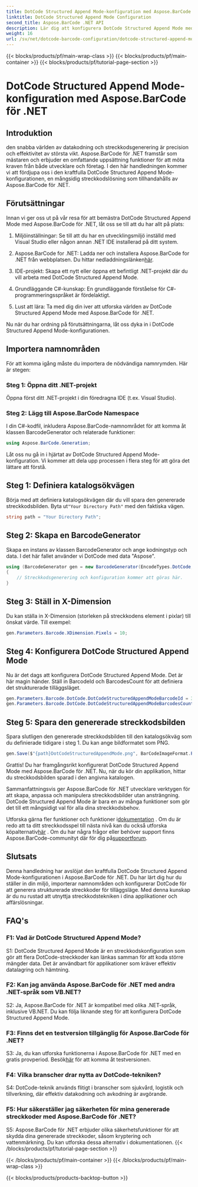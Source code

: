 ```yaml
---
title: DotCode Structured Append Mode-konfiguration med Aspose.BarCode för .NET
linktitle: DotCode Structured Append Mode Configuration
second_title: Aspose.BarCode .NET API
description: Lär dig att konfigurera DotCode Structured Append Mode med Aspose.BarCode för .NET och skapa effektiva streckkoder.
weight: 16
url: /sv/net/dotcode-barcode-configuration/dotcode-structured-append-mode-configuration/
---
```


{{< blocks/products/pf/main-wrap-class >}}
{{< blocks/products/pf/main-container >}}
{{< blocks/products/pf/tutorial-page-section >}}

# DotCode Structured Append Mode-konfiguration med Aspose.BarCode för .NET

## Introduktion

den snabba världen av datakodning och streckkodsgenerering är precision och effektivitet av största vikt. Aspose.BarCode för .NET framstår som mästaren och erbjuder en omfattande uppsättning funktioner för att möta kraven från både utvecklare och företag. I den här handledningen kommer vi att fördjupa oss i den kraftfulla DotCode Structured Append Mode-konfigurationen, en mångsidig streckkodslösning som tillhandahålls av Aspose.BarCode för .NET.

## Förutsättningar

Innan vi ger oss ut på vår resa för att bemästra DotCode Structured Append Mode med Aspose.BarCode för .NET, låt oss se till att du har allt på plats:

1. Miljöinställningar: Se till att du har en utvecklingsmiljö inställd med Visual Studio eller någon annan .NET IDE installerad på ditt system.

2.  Aspose.BarCode for .NET: Ladda ner och installera Aspose.BarCode for .NET från webbplatsen. Du hittar nedladdningslänken[här](https://releases.aspose.com/barcode/net/).

3. IDE-projekt: Skapa ett nytt eller öppna ett befintligt .NET-projekt där du vill arbeta med DotCode Structured Append Mode.

4. Grundläggande C#-kunskap: En grundläggande förståelse för C#-programmeringsspråket är fördelaktigt.

5. Lust att lära: Ta med dig din iver att utforska världen av DotCode Structured Append Mode med Aspose.BarCode för .NET.

Nu när du har ordning på förutsättningarna, låt oss dyka in i DotCode Structured Append Mode-konfigurationen.

## Importera namnområden

För att komma igång måste du importera de nödvändiga namnrymden. Här är stegen:

### Steg 1: Öppna ditt .NET-projekt

Öppna först ditt .NET-projekt i din föredragna IDE (t.ex. Visual Studio).

### Steg 2: Lägg till Aspose.BarCode Namespace

I din C#-kodfil, inkludera Aspose.BarCode-namnområdet för att komma åt klassen BarcodeGenerator och relaterade funktioner:

```csharp
using Aspose.BarCode.Generation;
```

Låt oss nu gå in i hjärtat av DotCode Structured Append Mode-konfiguration. Vi kommer att dela upp processen i flera steg för att göra det lättare att förstå.

## Steg 1: Definiera katalogsökvägen

 Börja med att definiera katalogsökvägen där du vill spara den genererade streckkodsbilden. Byta ut`"Your Directory Path"` med den faktiska vägen.

```csharp
string path = "Your Directory Path";
```

## Steg 2: Skapa en BarcodeGenerator

Skapa en instans av klassen BarcodeGenerator och ange kodningstyp och data. I det här fallet använder vi DotCode med data "Aspose".

```csharp
using (BarcodeGenerator gen = new BarcodeGenerator(EncodeTypes.DotCode, "Aspose"))
{
    // Streckkodsgenerering och konfiguration kommer att göras här.
}
```

## Steg 3: Ställ in X-Dimension

Du kan ställa in X-Dimension (storleken på streckkodens element i pixlar) till önskat värde. Till exempel:

```csharp
gen.Parameters.Barcode.XDimension.Pixels = 10;
```

## Steg 4: Konfigurera DotCode Structured Append Mode

Nu är det dags att konfigurera DotCode Structured Append Mode. Det är här magin händer. Ställ in BarcodeId och BarcodesCount för att definiera det strukturerade tilläggsläget.

```csharp
gen.Parameters.Barcode.DotCode.DotCodeStructuredAppendModeBarcodeId = 3;
gen.Parameters.Barcode.DotCode.DotCodeStructuredAppendModeBarcodesCount = 5;
```

## Steg 5: Spara den genererade streckkodsbilden

Spara slutligen den genererade streckkodsbilden till den katalogsökväg som du definierade tidigare i steg 1. Du kan ange bildformatet som PNG.

```csharp
gen.Save($"{path}DotCodeStructuredAppendMode.png", BarCodeImageFormat.Png);
```

Grattis! Du har framgångsrikt konfigurerat DotCode Structured Append Mode med Aspose.BarCode för .NET. Nu, när du kör din applikation, hittar du streckkodsbilden sparad i den angivna katalogen.

Sammanfattningsvis ger Aspose.BarCode för .NET utvecklare verktygen för att skapa, anpassa och manipulera streckkodsbilder utan ansträngning. DotCode Structured Append Mode är bara en av många funktioner som gör det till ett mångsidigt val för alla dina streckkodsbehov.

 Utforska gärna fler funktioner och funktioner i[dokumentation](https://reference.aspose.com/barcode/net/) . Om du är redo att ta ditt streckkodsspel till nästa nivå kan du också utforska köpalternativ[här](https://purchase.aspose.com/buy) . Om du har några frågor eller behöver support finns Aspose.BarCode-communityt där för dig på[supportforum](https://forum.aspose.com/c/barcode/13).

## Slutsats

Denna handledning har avslöjat den kraftfulla DotCode Structured Append Mode-konfigurationen i Aspose.BarCode för .NET. Du har lärt dig hur du ställer in din miljö, importerar namnområden och konfigurerar DotCode för att generera strukturerade streckkoder för tilläggsläge. Med denna kunskap är du nu rustad att utnyttja streckkodstekniken i dina applikationer och affärslösningar.

## FAQ's

### F1: Vad är DotCode Structured Append Mode?

S1: DotCode Structured Append Mode är en streckkodskonfiguration som gör att flera DotCode-streckkoder kan länkas samman för att koda större mängder data. Det är användbart för applikationer som kräver effektiv datalagring och hämtning.

### F2: Kan jag använda Aspose.BarCode för .NET med andra .NET-språk som VB.NET?

S2: Ja, Aspose.BarCode för .NET är kompatibel med olika .NET-språk, inklusive VB.NET. Du kan följa liknande steg för att konfigurera DotCode Structured Append Mode.

### F3: Finns det en testversion tillgänglig för Aspose.BarCode för .NET?

S3: Ja, du kan utforska funktionerna i Aspose.BarCode för .NET med en gratis provperiod. Besök[här](https://releases.aspose.com/) för att komma åt testversionen.

### F4: Vilka branscher drar nytta av DotCode-tekniken?

S4: DotCode-teknik används flitigt i branscher som sjukvård, logistik och tillverkning, där effektiv datakodning och avkodning är avgörande.

### F5: Hur säkerställer jag säkerheten för mina genererade streckkoder med Aspose.BarCode för .NET?

S5: Aspose.BarCode för .NET erbjuder olika säkerhetsfunktioner för att skydda dina genererade streckkoder, såsom kryptering och vattenmärkning. Du kan utforska dessa alternativ i dokumentationen.
{{< /blocks/products/pf/tutorial-page-section >}}

{{< /blocks/products/pf/main-container >}}
{{< /blocks/products/pf/main-wrap-class >}}

{{< blocks/products/products-backtop-button >}}
